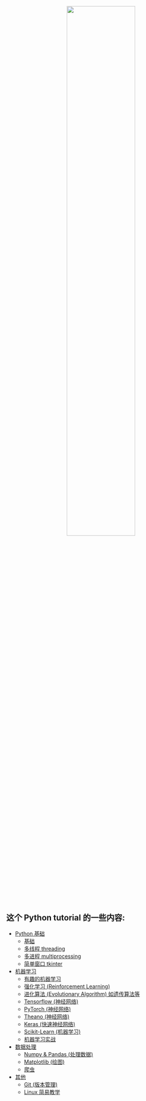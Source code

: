 <p align="center">
    <a href="https://mofanpy.com/tutorials/" target="_blank">
    <img width="60%" src="%E7%89%87%E5%A4%B4.png" style="max-width:100%;">
    </a>
</p>


<br>

## 这个 Python tutorial 的一些内容:

* [Python 基础](https://mofanpy.com/tutorials/python-basic/)
  * [基础](https://mofanpy.com/tutorials/python-basic/basic/)
  * [多线程 threading](https://mofanpy.com/tutorials/python-basic/threading/)
  * [多进程 multiprocessing](https://mofanpy.com/tutorials/python-basic/multiprocessing/)
  * [简单窗口 tkinter](https://mofanpy.com/tutorials/python-basic/tkinter/)
* [机器学习](https://mofanpy.com/tutorials/machine-learning/)
  * [有趣的机器学习](https://mofanpy.com/tutorials/machine-learning/ML-intro/)
  * [强化学习 (Reinforcement Learning)](https://mofanpy.com/tutorials/machine-learning/reinforcement-learning/)
  * [进化算法 (Evolutionary Algorithm) 如遗传算法等](https://mofanpy.com/tutorials/machine-learning/evolutionary-algorithm/)
  * [Tensorflow (神经网络)](https://mofanpy.com/tutorials/machine-learning/tensorflow/)
  * [PyTorch (神经网络)](https://mofanpy.com/tutorials/machine-learning/torch/)
  * [Theano (神经网络)](https://mofanpy.com/tutorials/machine-learning/theano/)
  * [Keras (快速神经网络)](https://mofanpy.com/tutorials/machine-learning/keras/)
  * [Scikit-Learn (机器学习)](https://mofanpy.com/tutorials/machine-learning/sklearn/)
  * [机器学习实战](https://mofanpy.com/tutorials/machine-learning/ML-practice/)
* [数据处理](https://mofanpy.com/tutorials/data-manipulation/)
  * [Numpy & Pandas (处理数据)](https://mofanpy.com/tutorials/data-manipulation/np-pd/)
  * [Matplotlib (绘图)](https://mofanpy.com/tutorials/data-manipulation/plt/)
  * [爬虫](https://mofanpy.com/tutorials/data-manipulation/scraping/)
* [其他](https://mofanpy.com/tutorials/others/)
  * [Git (版本管理)](https://mofanpy.com/tutorials/others/git/)
  * [Linux 简易教学](https://mofanpy.com/tutorials/others/linux-basic/)

